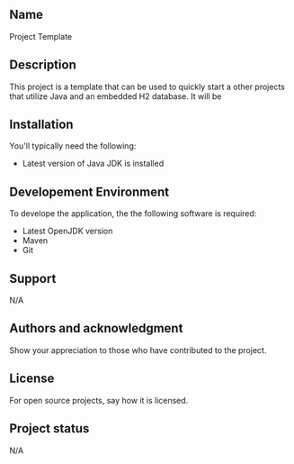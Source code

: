 ## Name
Project Template

## Description
This project is a template that can be used to quickly start a other projects that utilize Java and an embedded H2 database.
It will be

## Installation
You'll typically need the following:
- Latest version of Java JDK is installed

## Developement Environment
To develope the application, the the following software is required:
- Latest OpenJDK version
- Maven
- Git

## Support
N/A

## Authors and acknowledgment
Show your appreciation to those who have contributed to the project.

## License
For open source projects, say how it is licensed.

## Project status
N/A
